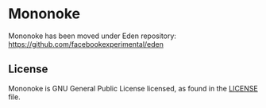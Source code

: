 # Mononoke

Mononoke has been moved under Eden repository:
https://github.com/facebookexperimental/eden

## License
Mononoke is GNU General Public License licensed, as found in the
[LICENSE](LICENSE) file.
